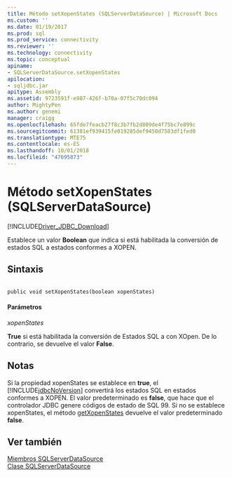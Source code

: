 ```yaml
---
title: Método setXopenStates (SQLServerDataSource) | Microsoft Docs
ms.custom: ''
ms.date: 01/19/2017
ms.prod: sql
ms.prod_service: connectivity
ms.reviewer: ''
ms.technology: connectivity
ms.topic: conceptual
apiname:
- SQLServerDataSource.setXopenStates
apilocation:
- sqljdbc.jar
apitype: Assembly
ms.assetid: 9723591f-e987-426f-b70a-07f5c70dc094
author: MightyPen
ms.author: genemi
manager: craigg
ms.openlocfilehash: 65fde7feacb27f8c3b7fb2d809de4f75bc7e899c
ms.sourcegitcommit: 61381ef939415fe019285def9450d7583df1fed0
ms.translationtype: MTE75
ms.contentlocale: es-ES
ms.lasthandoff: 10/01/2018
ms.locfileid: "47695873"
---
```

# <a name="setxopenstates-method-sqlserverdatasource"></a>Método setXopenStates (SQLServerDataSource)
[!INCLUDE[Driver_JDBC_Download](../../../includes/driver_jdbc_download.md)]

  Establece un valor **Boolean** que indica si está habilitada la conversión de estados SQL a estados conformes a XOPEN.  
  
## <a name="syntax"></a>Sintaxis  
  
```  
  
public void setXopenStates(boolean xopenStates)  
```  
  
#### <a name="parameters"></a>Parámetros  
 *xopenStates*  
  
 **True** si está habilitada la conversión de Estados SQL a con XOpen. De lo contrario, se devuelve el valor **False**.  
  
## <a name="remarks"></a>Notas  
 Si la propiedad xopenStates se establece en **true**, el [!INCLUDE[jdbcNoVersion](../../../includes/jdbcnoversion_md.md)] convertirá los estados SQL en estados conformes a XOPEN. El valor predeterminado es **false**, que hace que el controlador JDBC genere códigos de estado de SQL 99. Si no se establece xopenStates, el método [getXopenStates](../../../connect/jdbc/reference/getxopenstates-method-sqlserverdatasource.md) devuelve el valor predeterminado **false**.  
  
## <a name="see-also"></a>Ver también  
 [Miembros SQLServerDataSource](../../../connect/jdbc/reference/sqlserverdatasource-members.md)   
 [Clase SQLServerDataSource](../../../connect/jdbc/reference/sqlserverdatasource-class.md)  
  
  
